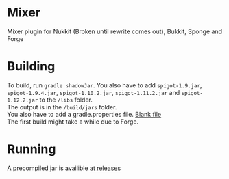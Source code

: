 # Mixer
Mixer plugin for Nukkit (Broken until rewrite comes out), Bukkit, Sponge and Forge


# Building
To build, run `gradle shadowJar`. You also have to add `spigot-1.9.jar`, `spigot-1.9.4.jar`, `spigot-1.10.2.jar`, `spigot-1.11.2.jar` and `spigot-1.12.2.jar` to the `/libs` folder.  
The output is in the `/build/jars` folder.  
You also have to add a gradle.properties file. [Blank file](https://github.com/funniray/Mixer/raw/5ec6556a4b96fc10c2d6f6fae5f71ea9ceed0047/gradle.properties)  
The first build might take a while due to Forge.  
  
# Running  
A precompiled jar is availible [at releases](https://github.com/funniray/Mixer/releases)
